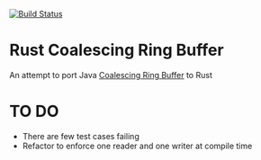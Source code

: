 [![Build Status](https://travis-ci.org/mmrath/rbuf.svg?branch=master)](https://travis-ci.org/mmrath/rbuf)

# Rust Coalescing Ring Buffer

An attempt to port Java [Coalescing Ring Buffer](https://github.com/LMAX-Exchange/LMAXCollections) to Rust

# TO DO

* There are few test cases failing
* Refactor to enforce one reader and one writer at compile time 

